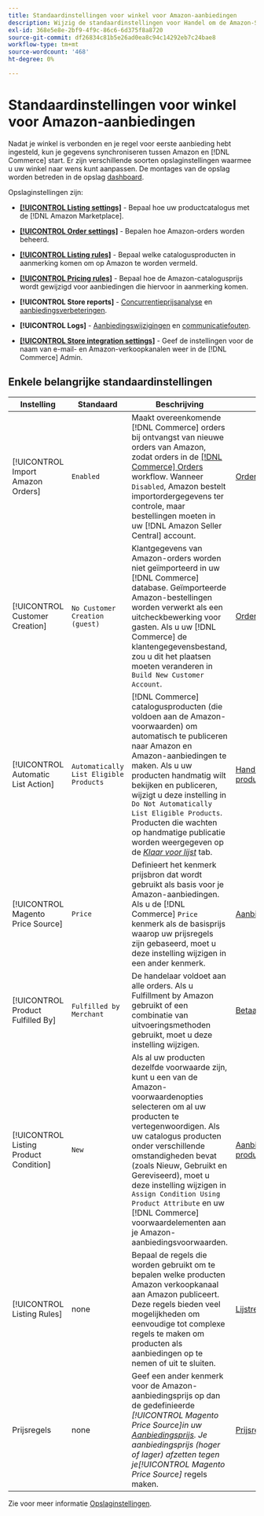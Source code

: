 ```yaml
---
title: Standaardinstellingen voor winkel voor Amazon-aanbiedingen
description: Wijzig de standaardinstellingen voor Handel om de Amazon-Sales Channel voor je winkel aan te passen.
exl-id: 368e5e8e-2bf9-4f9c-86c6-6d375f8a8720
source-git-commit: df26834c81b5e26ad0ea8c94c14292eb7c24bae8
workflow-type: tm+mt
source-wordcount: '468'
ht-degree: 0%

---
```


# Standaardinstellingen voor winkel voor Amazon-aanbiedingen

Nadat je winkel is verbonden en je regel voor eerste aanbieding hebt ingesteld, kun je gegevens synchroniseren tussen Amazon en [!DNL Commerce] start. Er zijn verschillende soorten opslaginstellingen waarmee u uw winkel naar wens kunt aanpassen. De montages van de opslag worden betreden in de opslag [dashboard](./amazon-store-dashboard.md).

Opslaginstellingen zijn:

- [**[!UICONTROL Listing settings]**](./listing-settings.md) - Bepaal hoe uw productcatalogus met de [!DNL Amazon Marketplace].

- [**[!UICONTROL Order settings]**](./order-settings.md) - Bepalen hoe Amazon-orders worden beheerd.

- [**[!UICONTROL Listing rules]**](./listing-rules.md) - Bepaal welke catalogusproducten in aanmerking komen om op Amazon te worden vermeld.

- [**[!UICONTROL Pricing rules]**](./pricing-products.md) - Bepaal hoe de Amazon-catalogusprijs wordt gewijzigd voor aanbiedingen die hiervoor in aanmerking komen.

- **[!UICONTROL Store reports]** - [Concurrentieprijsanalyse](./competitive-price-analysis.md) en [aanbiedingsverbeteringen](./listing-improvements.md).

- **[!UICONTROL Logs]** - [Aanbiedingswijzigingen](./listing-changes-log.md) en [communicatiefouten](./communication-errors-log.md).

- [**[!UICONTROL Store integration settings]**](./store-integration-settings.md) - Geef de instellingen voor de naam van e-mail- en Amazon-verkoopkanalen weer in de [!DNL Commerce] Admin.

## Enkele belangrijke standaardinstellingen

| Instelling | Standaard | Beschrijving | Locatie |
|--- |--- |--- |--- |
| [!UICONTROL Import Amazon Orders] | `Enabled` | Maakt overeenkomende [!DNL Commerce] orders bij ontvangst van nieuwe orders van Amazon, zodat orders in de [[!DNL Commerce] Orders](https://experienceleague.adobe.com/docs/commerce-admin/stores-sales/order-management/orders/orders.html) workflow. Wanneer `Disabled`, Amazon bestelt importordergegevens ter controle, maar bestellingen moeten in uw [!DNL Amazon Seller Central] account. | [Orderinstellingen](./order-settings.md) |
| [!UICONTROL Customer Creation] | `No Customer Creation (guest)` | Klantgegevens van Amazon-orders worden niet geïmporteerd in uw [!DNL Commerce] database. Geïmporteerde Amazon-bestellingen worden verwerkt als een uitcheckbewerking voor gasten. Als u uw [!DNL Commerce] de klantengegevensbestand, zou u dit het plaatsen moeten veranderen in `Build New Customer Account`. | [Orderinstellingen](./order-settings.md) |
| [!UICONTROL Automatic List Action] | `Automatically List Eligible Products` | [!DNL Commerce] catalogusproducten (die voldoen aan de Amazon-voorwaarden) om automatisch te publiceren naar Amazon en Amazon-aanbiedingen te maken. Als u uw producten handmatig wilt bekijken en publiceren, wijzigt u deze instelling in `Do Not Automatically List Eligible Products`. Producten die wachten op handmatige publicatie worden weergegeven op de [_Klaar voor lijst_](./ready-to-list.md) tab. | [Handelingen voor productaanbiedingen](./product-listing-actions.md) |
| [!UICONTROL Magento Price Source] | `Price` | Definieert het kenmerk prijsbron dat wordt gebruikt als basis voor je Amazon-aanbiedingen. Als u de [!DNL Commerce] `Price` kenmerk als de basisprijs waarop uw prijsregels zijn gebaseerd, moet u deze instelling wijzigen in een ander kenmerk. | [Aanbiedingsprijs](./listing-price.md) |
| [!UICONTROL Product Fulfilled By] | `Fulfilled by Merchant` | De handelaar voldoet aan alle orders. Als u Fulfillment by Amazon gebruikt of een combinatie van uitvoeringsmethoden gebruikt, moet u deze instelling wijzigen. | [Betaald door](./listing-price.md) |
| [!UICONTROL Listing Product Condition] | `New` | Als al uw producten dezelfde voorwaarde zijn, kunt u een van de Amazon-voorwaardenopties selecteren om al uw producten te vertegenwoordigen. Als uw catalogus producten onder verschillende omstandigheden bevat (zoals Nieuw, Gebruikt en Gereviseerd), moet u deze instelling wijzigen in `Assign Condition Using Product Attribute` en uw [!DNL Commerce] voorwaardelementen aan je Amazon-aanbiedingsvoorwaarden. | [Aanbiedingsvoorwaarde product](./product-listing-condition.md) |
| [!UICONTROL Listing Rules] | none | Bepaal de regels die worden gebruikt om te bepalen welke producten Amazon verkoopkanaal aan Amazon publiceert. Deze regels bieden veel mogelijkheden om eenvoudige tot complexe regels te maken om producten als aanbiedingen op te nemen of uit te sluiten. | [Lijstregels](./listing-rules.md) |
| Prijsregels | none | Geef een ander kenmerk voor de Amazon-aanbiedingsprijs op dan de gedefinieerde _[!UICONTROL Magento Price Source]_in uw [Aanbiedingsprijs](./listing-price.md). Je aanbiedingsprijs (hoger of lager) afzetten tegen je_[!UICONTROL Magento Price Source]_ regels maken. | [Prijsregels](./pricing-products.md) |

Zie voor meer informatie [Opslaginstellingen](./ob-store-review.md).
